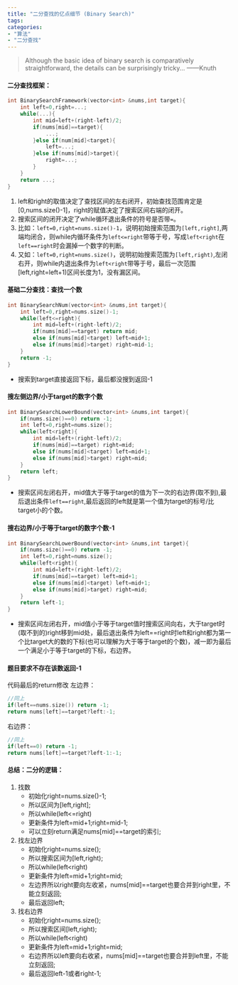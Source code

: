 ```yaml
---
title: "二分查找的亿点细节 (Binary Search)"
tags: 
categories: 
- "算法"
- "二分查找"
---
```


>Although the basic idea of binary search is comparatively straightforward, 
the details can be surprisingly tricky... ——Knuth 
#### 二分查找框架：
``` CPP
int BinarySearchFramework(vector<int> &nums,int target){
    int left=0,right=...;
    while(...){
        int mid=left+(right-left)/2;
        if(nums[mid]==target){
            ...;
        }else if(num[mid]<target){
            left=...;
        }else if(nums[mid]>target){
            right=...;
        }
    }
    return ...;
}
```
1. left和right的取值决定了查找区间的左右闭开，初始查找范围肯定是[0,nums.size()-1]，right的赋值决定了搜索区间右端的闭开。
2. 搜索区间的闭开决定了while循环退出条件的符号是否带`=`。
3. 比如：`left=0,right=nums.size()-1`，说明初始搜索范围为`[left,right]`,两端均闭合，则while内循环条件为`left<=right`带等于号，写成`left<right`在`left==right`时会漏掉一个数字的判断。
4. 又如：`left=0,right=nums.size()`，说明初始搜索范围为`[left,right)`,左闭右开，则while内退出条件为`left<right`带等于号，最后一次范围[left,right=left+1)区间长度为1，没有漏区间。

#### 基础二分查找：查找一个数
``` CPP
int BinarySearchNum(vector<int> &nums,int target){
    int left=0,right=nums.size()-1;
    while(left<=right){
        int mid=left+(right-left)/2;
        if(nums[mid]==target) return mid;
        else if(nums[mid]<target) left=mid+1;
        else if(nums[mid]>target) right=mid-1;
    }
    return -1;
}
```
- 搜索到target直接返回下标，最后都没搜到返回-1

#### 搜左侧边界/小于target的数字个数
``` CPP
int BinarySearchLowerBound(vector<int> &nums,int target){
    if(nums.size()==0) return -1;
    int left=0,right=nums.size();
    while(left<right){
        int mid=left+(right-left)/2;
        if(nums[mid]==target) right=mid;
        else if(nums[mid]<target) left=mid+1;
        else if(nums[mid]>target) right=mid;
    }
    return left;
}
```
- 搜索区间左闭右开，mid值大于等于target的值为下一次的右边界(取不到),最后退出条件`left==right`,最后返回的left就是第一个值为target的标号/比target小的个数。

#### 搜右边界/小于等于target的数字个数-1
``` CPP
int BinarySearchLowerBound(vector<int> &nums,int target){
    if(nums.size()==0) return -1;
    int left=0,right=nums.size();
    while(left<right){
        int mid=left+(right-left)/2;
        if(nums[mid]==target) left=mid+1;
        else if(nums[mid]<target) left=mid+1;
        else if(nums[mid]>target) right=mid;
    }
    return left-1;
}
```
- 搜索区间左闭右开，mid值小于等于target值时搜索区间向右，大于target时(取不到的)right移到mid处，最后退出条件为left==right时left和right都为第一个比target大的数的下标(也可以理解为大于等于target的个数)，减一即为最后一个满足小于等于target的下标，右边界。

#### 题目要求不存在该数返回-1
代码最后的return修改
左边界：
``` CPP
//同上
if(left==nums.size()) return -1;
return nums[left]==target?left:-1;
```
右边界：
``` CPP
//同上
if(left==0) return -1;
return nums[left]==target?left-1:-1;
```

#### 总结：二分的逻辑：
1. 找数
	- 初始化right=nums.size()-1;
	- 所以区间为[left,right];
	- 所以while(left<=right)
	- 更新条件为left=mid+1;right=mid-1;
	- 可以立刻return满足nums[mid]==target的索引;
2. 找左边界
	- 初始化right=nums.size();
	- 所以搜索区间为[left,right);
	- 所以while(left<right)
	- 更新条件为left=mid+1;right=mid;
	- 左边界所以right要向左收紧，nums[mid]==target也要合并到right里，不能立刻返回;
	- 最后返回left;
3. 找右边界
	- 初始化right=nums.size();
	- 所以搜索区间[left,right);
	- 所以while(left<right)
	- 更新条件为left=mid+1;right=mid;
	- 右边界所以left要向右收紧，nums[mid]==target也要合并到left里，不能立刻返回;
	- 最后返回left-1或者right-1;